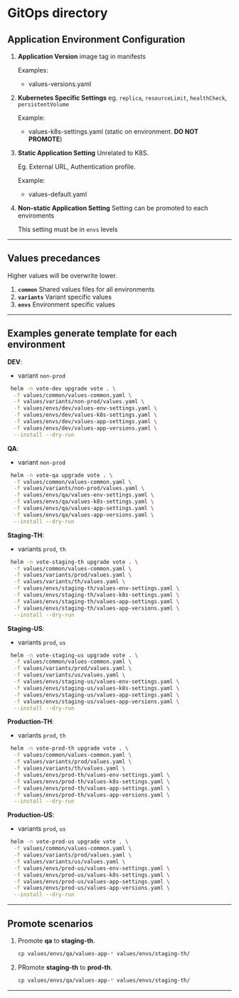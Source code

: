 # GitOps directory

## Application Environment Configuration

1. **Application Version** image tag in manifests

    Examples:

    - values-versions.yaml

2. **Kubernetes Specific Settings** eg. `replica`, `resourceLimit`, `healthCheck`, `persistentVolume`

    Example:

    - values-k8s-settings.yaml (static on environment. **DO NOT PROMOTE**)

3. **Static Application Setting**  Unrelated to K8S.

    Eg. External URL, Authentication profile.

    Example:

    - values-default.yaml

4. **Non-static Application Setting** Setting can be promoted to each enviroments

    This setting must be in `envs` levels

---

## Values precedances

Higher values will be overwrite lower.

1. **`common`** Shared values files for all environments
2. **`variants`** Variant specific values
3. **`envs`** Environment specific values

---

## Examples generate template for each environment

**DEV**:

- variant `non-prod`

```sh
 helm -n vote-dev upgrade vote . \
  -f values/common/values-common.yaml \
  -f values/variants/non-prod/values.yaml \
  -f values/envs/dev/values-env-settings.yaml \
  -f values/envs/dev/values-k8s-settings.yaml \
  -f values/envs/dev/values-app-settings.yaml \
  -f values/envs/dev/values-app-versions.yaml \
  --install --dry-run
```

**QA**:

- variant `non-prod`

```sh
 helm -n vote-qa upgrade vote . \
  -f values/common/values-common.yaml \
  -f values/variants/non-prod/values.yaml \
  -f values/envs/qa/values-env-settings.yaml \
  -f values/envs/qa/values-k8s-settings.yaml \
  -f values/envs/qa/values-app-settings.yaml \
  -f values/envs/qa/values-app-versions.yaml \
  --install --dry-run
```

**Staging-TH**:

- variants `prod`, `th`

```sh
 helm -n vote-staging-th upgrade vote . \
  -f values/common/values-common.yaml \
  -f values/variants/prod/values.yaml \
  -f values/variants/th/values.yaml \
  -f values/envs/staging-th/values-env-settings.yaml \
  -f values/envs/staging-th/values-k8s-settings.yaml \
  -f values/envs/staging-th/values-app-settings.yaml \
  -f values/envs/staging-th/values-app-versions.yaml \
  --install --dry-run
```

**Staging-US**:

- variants `prod`, `us`

```sh
 helm -n vote-staging-us upgrade vote . \
  -f values/common/values-common.yaml \
  -f values/variants/prod/values.yaml \
  -f values/variants/us/values.yaml \
  -f values/envs/staging-us/values-env-settings.yaml \
  -f values/envs/staging-us/values-k8s-settings.yaml \
  -f values/envs/staging-us/values-app-settings.yaml \
  -f values/envs/staging-us/values-app-versions.yaml \
  --install --dry-run
```

**Production-TH**:

- variants `prod`, `th`

```sh
 helm -n vote-prod-th upgrade vote . \
  -f values/common/values-common.yaml \
  -f values/variants/prod/values.yaml \
  -f values/variants/th/values.yaml \
  -f values/envs/prod-th/values-env-settings.yaml \
  -f values/envs/prod-th/values-k8s-settings.yaml \
  -f values/envs/prod-th/values-app-settings.yaml \
  -f values/envs/prod-th/values-app-versions.yaml \
  --install --dry-run
```

**Production-US**:

- variants `prod`, `us`

```sh
 helm -n vote-prod-us upgrade vote . \
  -f values/common/values-common.yaml \
  -f values/variants/prod/values.yaml \
  -f values/variants/us/values.yaml \
  -f values/envs/prod-us/values-env-settings.yaml \
  -f values/envs/prod-us/values-k8s-settings.yaml \
  -f values/envs/prod-us/values-app-settings.yaml \
  -f values/envs/prod-us/values-app-versions.yaml \
  --install --dry-run
```

---

## Promote scenarios

1. Promote **qa** to **staging-th**.

    ```sh
    cp values/envs/qa/values-app-* values/envs/staging-th/
    ```

2. PRomote **staging-th** to **prod-th**.

    ```sh
    cp values/envs/qa/values-app-* values/envs/staging-th/
    ```

---
